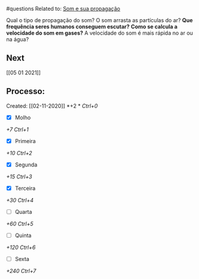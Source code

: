 #questions 
Related to: [Som e sua propagação](Som%20e%20sua%20propaga%C3%A7%C3%A3o.md)

Qual o tipo de propagação do som?
O som arrasta as partículas do ar?
**Que frequência seres humanos conseguem escutar?**
**Como se calcula a velocidade do som em gases?**
A velocidade do som é mais rápida no ar ou na água?

## Next
[[05 01 2021]]
## Processo:
Created: [[02-11-2020]]
*+2 *  *Ctrl+0*
- [x] Molho  

*+7*  *Ctrl+1*

- [x] Primeira 

*+10*  *Ctrl+2*

- [x] Segunda

*+15*  *Ctrl+3*

- [x] Terceira 

*+30*  *Ctrl+4*

- [ ] Quarta 

*+60*  *Ctrl+5*

- [ ] Quinta 

*+120*  *Ctrl+6*

- [ ] Sexta 

*+240*  *Ctrl+7*